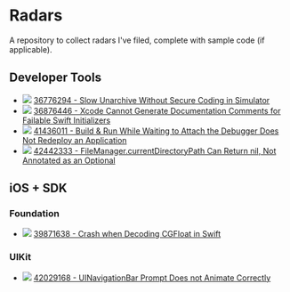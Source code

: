 # Radars

A repository to collect radars I've filed, complete with sample code (if applicable).

## Developer Tools

- ![][closed] [36776294 - Slow Unarchive Without Secure Coding in Simulator](36776294/)
- ![][closed] [36876446 - Xcode Cannot Generate Documentation Comments for Failable Swift Initializers](36876446/)
- ![][duplicate] [41436011 - Build & Run While Waiting to Attach the Debugger Does Not Redeploy an Application](41436011/)
- ![][open] [42442333 - FileManager.currentDirectoryPath Can Return nil, Not Annotated as an Optional](42442333/)

## iOS + SDK

### Foundation

- ![][open] [39871638 - Crash when Decoding CGFloat in Swift](39871638)

### UIKit

- ![][open] [42029168 - UINavigationBar Prompt Does not Animate Correctly](42029168)

[open]: https://img.shields.io/badge/status-open-blue.svg
[closed]: https://img.shields.io/badge/status-closed-lightgrey.svg
[duplicate]: https://img.shields.io/badge/status-duplicate-9900CB.svg
